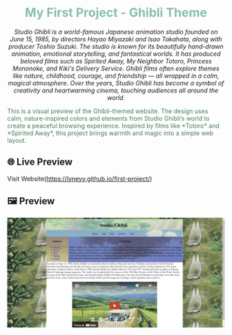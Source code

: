 <h1 align="center" style="color:#88c0a9;">My First Project - Ghibli Theme</h1>

<p align="center">
  <em> Studio Ghibli is a world-famous Japanese animation studio founded on June 15, 1985, by directors Hayao Miyazaki and Isao Takahata, along with producer Toshio Suzuki. The studio is known for its beautifully hand-drawn animation, emotional storytelling, and fantastical worlds.  It has produced beloved films such as <em>Spirited Away</em>, <em>My Neighbor Totoro</em>, <em>Princess Mononoke</em>, and <em>Kiki's Delivery Service</em>. Ghibli films often explore themes like nature, childhood, courage, and friendship — all wrapped in a calm, magical atmosphere. Over the years, Studio Ghibli has become a symbol of creativity and heartwarming cinema, touching audiences all around the world.
</em>
</p>

<p style="color:#4a7c59;">
This is a visual preview of the Ghibli-themed website. The design uses calm, nature-inspired colors and elements from Studio Ghibli’s world to create a peaceful browsing experience. Inspired by films like *Totoro* and *Spirited Away*, this project brings warmth and magic into a simple web layout.
</p>

## 🌐 Live Preview
Visit Website(https://lyneyy.github.io/first-project/)

## 🖼️ Preview
![Website Preview](first-project.png)
